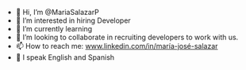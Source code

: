 - 👋 Hi, I’m @MariaSalazarP
- 👀 I’m interested in hiring Developer
- 🌱 I’m currently learning  
- 💞️ I’m looking to collaborate in recruiting developers to work with us.
- 📫 How to reach me: www.linkedin.com/in/maría-josé-salazar
- 👅 I speak English and Spanish


<!---
MariaSalazarP/MariaSalazarP is a ✨ special ✨ repository because its `README.md` (this file) appears on your GitHub profile.
You can click the Preview link to take a look at your changes.
--->
